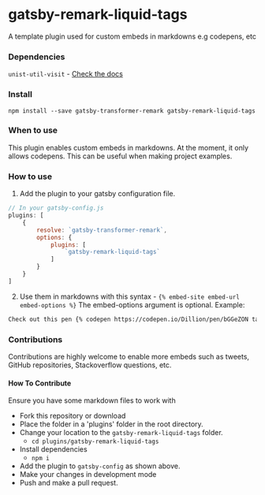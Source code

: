 # gatsby-remark-liquid-tags
A template plugin used for custom embeds in markdowns e.g codepens, etc

### Dependencies
`unist-util-visit` - [Check the docs](https://github.com/syntax-tree/unist-util-visit)

### Install
```shell
npm install --save gatsby-transformer-remark gatsby-remark-liquid-tags
```

### When to use
This plugin enables custom embeds in markdowns. At the moment, it only allows codepens. This can be useful when making project examples.

### How to use 
1. Add the plugin to your gatsby configuration file.
```js
// In your gatsby-config.js
plugins: [
    {
        resolve: `gatsby-transformer-remark`,
        options: {
            plugins: [
                `gatsby-remark-liquid-tags`
            ]
        }
    }
]
```

2. Use them in markdowns with this syntax - `{% embed-site embed-url embed-options %}`
The embed-options argument is optional.
Example:
```markdown
Check out this pen {% codepen https://codepen.io/Dillion/pen/bGGeZON tab=result %}
```

### Contributions
Contributions are highly welcome to enable more embeds such as tweets, GitHub repositories, Stackoverflow questions, etc. 

#### How To Contribute
Ensure you have some markdown files to work with
- Fork this repository or download
- Place the folder in a 'plugins' folder in the root directory.
- Change your location to the `gatsby-remark-liquid-tags` folder.
  - `cd plugins/gatsby-remark-liquid-tags`
- Install dependencies
  - `npm i`
- Add the plugin to `gatsby-config` as shown above.
- Make your changes in development mode
- Push and make a pull request.